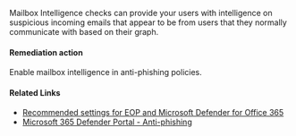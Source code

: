 Mailbox Intelligence checks can provide your users with intelligence on suspicious incoming emails that appear to be from users that they normally communicate with based on their graph.

#### Remediation action
Enable mailbox intelligence in anti-phishing policies.

#### Related Links

* [Recommended settings for EOP and Microsoft Defender for Office 365](https://aka.ms/orca-atpp-docs-7) 
* [Microsoft 365 Defender Portal - Anti-phishing](https://security.microsoft.com/antiphishing)
